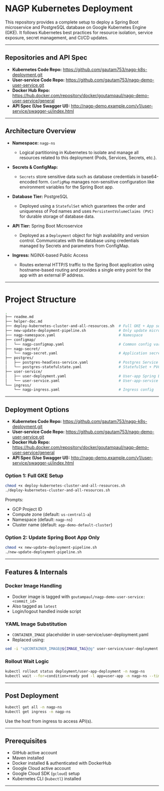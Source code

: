 # NAGP Kubernetes Deployment

This repository provides a complete setup to deploy a Spring Boot microservice and PostgreSQL database on Google Kubernetes Engine (GKE). It follows Kubernetes best practices for resource isolation, service exposure, secret management, and CI/CD updates.

---

##  Repositories and API Spec
- **Kubernetes Code Repo:** https://github.com/gautam753/nagp-k8s-deployment.git
- **User-service Code Repo:** https://github.com/gautam753/nagp-demo-user-service.git
- **Docker Hub Repo:** https://hub.docker.com/repository/docker/goutampaul/nagp-demo-user-service/general
- **API Spec (Use Swagger UI):** http://nagp-demo.example.com/v1/user-service/swagger-ui/index.html

---

## Architecture Overview

- **Namespace:** `nagp-ns`
    - Logical partitioning in Kubernetes to isolate and manage all resources related to this deployment (Pods, Services, Secrets, etc.).


- **Secrets & ConfigMap:**
    - `Secrets` store sensitive data such as database credentials in base64-encoded form. `ConfigMap` manages non-sensitive configuration like environment variables for the Spring Boot app.


- **Database Tier:** PostgreSQL
    - Deployed using a `StatefulSet` which guarantees the order and uniqueness of Pod names and uses `PersistentVolumeClaims (PVC)` for durable storage of database data.


- **API Tier:** Spring Boot Microservice
    - Deployed as a `Deployment` object for high availability and version control. Communicates with the database using credentials managed by Secrets and parameters from ConfigMap.


- **Ingress:** NGINX-based Public Access
    - Routes external HTTP/S traffic to the Spring Boot application using hostname-based routing and provides a single entry point for the app with an external IP address.

---

# Project Structure

```bash
.
├── readme.md
├── helper-doc.md
├── deploy-kubernetes-cluster-and-all-resources.sh  # Full GKE + App setup
├── new-update-deployment-pipeline.sh               # Only update microservice pipeline
├── nagp-namespace.yaml                             # Namespace
├── configmap/
│   └── nagp-configmap.yaml                         # Common config variables
├── nagp-secret/
│   └── nagp-secret.yaml                            # Application secrets (base64)
├── postgres/
│   ├── postgres-headless-service.yaml              # Postgres Service definition
│   └── postgres-statefulstate.yaml                 # StatefulSet + PVC
├── user-service/
│   ├── user-deployment.yaml                        # User-app Spring Boot app deployment (template)
│   └── user-service.yaml                           # User-app-service definition
└── ingress/
    └── nagp-ingress.yaml                           # Ingress config
```

---

##  Deployment Options
- **Kubernetes Code Repo:** https://github.com/gautam753/nagp-k8s-deployment.git
- **User-service Code Repo:** https://github.com/gautam753/nagp-demo-user-service.git
- **Docker Hub Repo:** https://hub.docker.com/repository/docker/goutampaul/nagp-demo-user-service/general
- **API Spec (Use Swagger UI):** http://nagp-demo.example.com/v1/user-service/swagger-ui/index.html


### Option 1: Full GKE Setup

```bash
chmod +x deploy-kubernetes-cluster-and-all-resources.sh
./deploy-kubernetes-cluster-and-all-resources.sh
```

Prompts:

- GCP Project ID
- Compute zone (default: `us-central1-a`)
- Namespace (default: `nagp-ns`)
- Cluster name (default: `agp-demo-default-cluster`)

### Option 2: Update Spring Boot App Only

```bash
chmod +x new-update-deployment-pipeline.sh
./new-update-deployment-pipeline.sh
```

---

## Features & Internals

### Docker Image Handling

- Docker image is tagged with `goutampaul/nagp-demo-user-service:<commit_id>`
- Also tagged as `latest`
- Login/logout handled inside script

### YAML Image Substitution

- `CONTAINER_IMAGE` placeholder in user-service/user-deployment.yaml
- Replaced using:

```bash
sed -i "s@CONTAINER_IMAGE@${IMAGE_TAG}@g" user-service/user-deployment.yaml
```

### Rollout Wait Logic

```bash
kubectl rollout status deployment/user-app-deployment -n nagp-ns
kubectl wait --for=condition=ready pod -l app=user-app -n nagp-ns --timeout=60s
```

---

## Post Deployment

```bash
kubectl get all -n nagp-ns
kubectl get ingress -n nagp-ns
```

Use the host from ingress to access API(s).

---

## Prerequisites

- GitHub active account
- Maven installed
- Docker installed & authenticated with DockerHub
- Google Cloud active account
- Google Cloud SDK (`gcloud`) setup
- Kubernetes CLI (`kubectl`) installed

---


